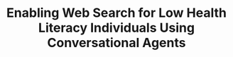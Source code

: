 ---
name: "Enabling Web Search For Low Health"
title: "Enabling Web Search for Low Health Literacy Individuals Using Conversational Agents"
journal: "journal name" 
project: ["Research Ethics and Safety Promoted by Embodied Conversational Technology (RESPECT)"]
event: "Health Literacy Annual Research Conference (HARC)"
authors:
- name: "Bickmore, T."
- name: "Utami, D."
- name: "Barry, B."
- name: "Henault, L."
- name: "Waite, K."
- name: "Matsuyama, R."
- name: "Paasche-Orlow, M."
year: 2013
resources: null
external_url: null
draft: false 
headless: true
---